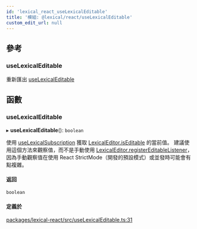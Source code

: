 ```yaml
---
id: 'lexical_react_useLexicalEditable'
title: '模組: @lexical/react/useLexicalEditable'
custom_edit_url: null
---
```


## 參考

### useLexicalEditable

重新匯出 [useLexicalEditable](lexical_react_useLexicalEditable.md#uselexicaleditable-1)

## 函數

### useLexicalEditable

▸ **useLexicalEditable**(): `boolean`

使用 [useLexicalSubscription](lexical_react_useLexicalSubscription.md#uselexicalsubscription-1) 獲取 [LexicalEditor.isEditable](../classes/lexical.LexicalEditor.md#iseditable) 的當前值。
建議使用這個方法來觀察值，而不是手動使用 [LexicalEditor.registerEditableListener](../classes/lexical.LexicalEditor.md#registereditablelistener)，因為手動觀察值在使用 React StrictMode（開發的預設模式）或並發時可能會有點複雜。

#### 返回

`boolean`

#### 定義於

[packages/lexical-react/src/useLexicalEditable.ts:31](https://github.com/facebook/lexical/tree/main/packages/lexical-react/src/useLexicalEditable.ts#L31)
